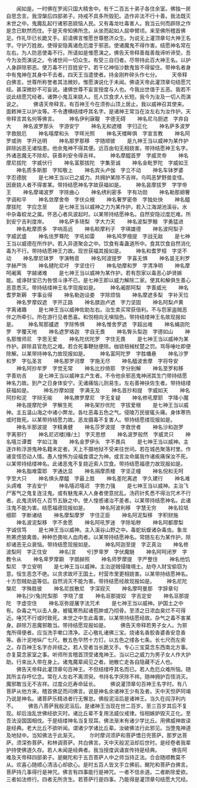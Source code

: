 <!-- { "loadSidebar": true } -->
　　闻如是。一时佛在罗阅只国大精舍中。有千二百五十弟子各住余室。佛独一房自思念言。我涅槃后四部弟子。持戒不具多所毁犯。造作非法不行十善。我法既灭末世之中。鬼魔乱起行诸邪恶娆恼人民。又有毒龙吐毒害人。我当云何而辟除之作是念已默然而住。于是天帝知佛所念。从坐而起如人屈申臂顷。来至佛所稽首佛足。作礼毕已长跪叉手。前请佛言惟愿世尊愍济众生。为说无上灌顶章句大神王名字。守护万姓故。使得安隐离诸危厄度于邪恶。使诸魔鬼不得作害。结愿神名常在左右。为人防恶使毒不行。所请如是惟愿演之。佛告天帝释善哉善哉谛听谛受。吾今为汝而演说之。令诸世间一切众生。有受三自归者。尽带持此百大神王名。以护人身辟除邪恶。使万毒不行百姓安宁。若干亿神恒沙数鬼皆不得留住。带神名者身中有鬼神在其身中不去者。四天王当遣使者。持金刚杵碎头作七分。
　　天帝释白佛言。世尊所称誉者其法微妙。惟愿演说化于未闻。佛语天帝此灌顶章句结愿咒经。甚深微妙不可妄说。诸佛世尊不妄宣授度与人也。今我出世值于五恶。我若不说此结愿咒经者。诸弊小鬼互来娆人。觅人饮食求人长短。我今为汝及一切人而演说之。
　　佛语天帝释言。有百神王今在须弥山顶上居止。我以威神召其使来。面敕神王以护汝等。不令遭横结缕呼其名字。是诸神王常当在汝左右为汝作护。天帝释言其名何等佛言。
　　神名伊利寐鞮　字德无碍
　　神名尼乌厨遮　字弃自大
　　神名波罗那头　字游安宁
　　神名无和遮楼　字归正化
　　神名萨多波罗　字救脱厄
　　神名嘻摩和头　字晖光照
　　神名天楼眸俱　字宣言教
　　神名阿罗或驹　字开达明
　　神名那罗那移　字随顺彼
　　是九神王当以威神为某作护辟除凶恶无诸恼患。他余鬼神不得其便。远百由旬无相娆害。带持结愿神王名字。外诸恶魔无不除却。获善利安令得吉祥。
　　神名摩醯首罗　字威灵帝
　　神名摩尼拔陀　字威伏行
　　神名富那拔陀　字集至诚
　　神名金毗罗陀　字威如王
　　神名质多斯那　字知敬上
　　神名宾头卢伽　字立不动
　　神名车钵罗婆　字忍德脱
　　是七神王当以已之威力。共拥护某除不吉祥。鸟鸣恶梦野兽变怪。因衰娆人者不得害某。带持结愿神名字故获福如是。
　　神名昙摩拔罗　字学帝王
　　神名摩竭波罗　字除曲心
　　神名绣利密多　字有功勋
　　神名勒那翅奢　字调和平
　　神名敛摩舍帝　字伏众根
　　神名奢罗密帝　字独处快
　　神名醯摩拔陀　字应念至
　　是七神王当以威神之力为某作护。若入江海湖池溪谷。水中杂毒蛟龙之属。怀恶心者风波起时。以某带持结愿神名。自然安隐过度厄难。所到安宁吉利度岸。
　　神名萨多琦梨　字大力天
　　神名波梨罗睺　字勇猛进
　　神名毗摩质多　字响高远
　　神名睒摩利子　字瑛雄德
　　神名波阿梨子　字威武盛
　　神名佉罗骞陀　字吼如雷
　　神名鸠罗檀提　字战无敌
　　是七神王当以威德在所作护。若入异道聚会之中。饮食有毒蛊道所中。食其饮食自然消化毒为不行。带持结愿神王力故。现世获福其报如是。
　　神名和耆罗桓　字坚不动
　　神名摩尼钵罗　字演畅音
　　神名阿波提罗　字喜无惧
　　神名昙无利罗　字赫严饰
　　神名揵陀尼吁　字坚住行
　　神名劬摩和罗　字清净明
　　神名摩呵阇离　字越诸难
　　是七神王当以威神为某作护。若有怨家以毒恶心妒贤嫉能。或诤财宝已为咎恨斗诤不已。是七神王即以威力解除二家。使其和解俱生善心恶意悉灭。带持结缕神王名字现报如是。
　　神名阇那阿梨　字善威光
　　神名耆罗斯耨　字事业得
　　神名勒迦设娄　字除烦恼
　　神名摩遮多梨　字补天位
　　神名罗摩奴遮　字开正路
　　神名膑迦卢遮　字力坚固
　　神名阿梨卢黄　字离诸趣
　　是七神王当以威神佐助左右。治生卖买常获倍利。不与怨家盗贼恶伴之所牵引。所在游行见者悉喜。和悦相向无嗔恼色。带持结缕神王名故现报如是。
　　神名鸳那攎遮　字除怖惧
　　神名惟舍罗遮　字超出难
　　神名蝇迦陀罗　字覆天地
　　神名遮罗珞迦　字自无畏
　　神名臀头梨迦　字德如山
　　神名那惟师尼　字思无爱
　　神名陀优陀罗　字住无畏
　　是七神王当以威神为某作护。辟除县官危厄之难。若合死事鞭挞便除。枷锁杻械杖楚之罚。骂辱唾吐即便除解。以某带持神名力故现报如是。
　　神名富阿陀罗　字胜幡悬
　　神名沙罗和罗　字弘圣言
　　神名那罗诃摩　字施无尽
　　神名醯波舍摩　字将导安
　　神名阿抄牟罗　字觉无常
　　神名比抄倚耶　字分别解
　　神名至罗和移　字善劝吉
　　是七神王当以威神主产生者。不令他余邪恶鬼神闭其生门带持结愿神名力故。到产之日身体安宁。无诸痛恼儿则易生。左右善神扶佐生者。带持结缕获福如是。
　　神名抄摩如提　字满无及
　　神名首抄和提　字威如天
　　神名阿抄和泥　字辩无喻
　　神名脾罗摩尼　字无复疑
　　神名修吼摩耶　字降小魔
　　神名提摩陀伊　字解生死
　　神名架抄优陀　字拔爱根
　　是七神王当以威神。主五温山海之中诸小弊龙。各吐恶毒五色之气。侵陵万民彼辄头痛。身体寒热或时致死。以某带持结愿力故。恶龙摄毒不复害人。带持结愿缕现报如是。
　　神名半那波提　字精勇健
　　神名莎罗波提　字救世者
　　神名沙和迦罗　字离邪行
　　神名尼迟楼[椽/土]　字灭思想
　　神名波罗般然　字威灵只
　　神名嘻兰谭耆　字如江海
　　神名金罗伊头　字不畏兵
　　是七神王当以威神。主逐诈称浮游鬼神名籍未定者。天上不摄地狱不受来往世间。若在城邑聚落村里。作诸变怪恐动人情。愚人惶怖为设福食谓之为神。或言汝命属我作诸疾痛保汝不死。以某带持结缕神名。此诸恶鬼不复娆近索人饮食。带持结愿福德力故现报如是。
　　神名脂难雷耶　字通达显
　　神名捐摩质楼　字坚正幢
　　神名倪和无呵　字至大只
　　神名惧头摩醯　字最上胜
　　神名差陀离遮　字久建行
　　神名难头謣难　字吉安宁
　　神名嘻迟嘻迟　字势力强
　　是七神王当以威神。主治飞尸客气之鬼复连注鬼。或有魅鬼来入人身者使意扰乱。汤药针炙悉不得治咒术不行者。此鬼流转在人百节五脉之中。使人惶惑诸治不差者。以某带持结愿神名。此诸注鬼不能为害。结愿福德现报如是。
　　神名阿波利移　字慧无穷
　　神名较坻细耶　字断诸结
　　神名摩梨摩罗　字住正臣
　　神名阿泥梨移　字积财施
　　神名波泥梨移　字不舍愿
　　神名阿吼罗迷　字除垢秽
　　神名阿都摩梨　字诚信笃
　　是七神王当以威神。主入溪谷山野之中。毒蛇蚖蝮诸杂毒虫。象龙熊罴虎狼禽兽。种种恐畏啖人血肉者。以某带持结愿神名。常随左右为某作护。除却诸恶无众衰恼。带持结愿现报如是。
　　神名阿迦至提　字正真治
　　神名修波梨阿　字正住安
　　神名[言　　兮]罗卑罗　字伏魔魅
　　神名阿呵闭罗　字教令从
　　神名卑罗摩蹰　字朗赫照
　　神名师罗摩提　字严整住
　　神名他饥梨尼　字立安明
　　是七神王当以威神。主治逆贼侵陵境土。劫夺人财宝偷窃为意。恒生恶念不绝。以贪求故坏王国土。村营市里更相娆害。以某带持结愿神名。十方怨贼劫盗等侣。自然消灭不能为害。带持结愿经故现报如是。
　　神名尼陀槃尼　字殊胜彼
　　神名尼拔散尼　字深寂灭
　　神名摩呵曼那　字辞章句
　　神名[少/兔]陀梨那　字晓了度
　　神名沤那提奴　字吉定安
　　神名沤那提陀　字虚空住
　　神名沤弥提屠字法咒术
　　是七神王当以威神。护国土之中有。杂毒之气以击人身。被辄寒热起诸苞肿或乃彻骨。至溃之日浓血臭烂不可得近。唾咒不行或时致死。末世之中生此毒害。以某带持结愿经故。杂气之毒不害某身。辟除万恶魔邪敢当。带持结愿现报如是。
　　佛告天帝释若男子女人。为邪鬼所得便者。应当洗手嗽口清净。正心敬礼诸佛三宝。烧诸名香胶香婆香安息香等。香汁泥地纵广七尺。散五色华然十方灯。以五色之缕各七条。长七尺而左索之。存百神王名字亦并结之。若人受者当长跪叉手。专心三宝莫念东西南北方事。亦复莫念家室之事。听师所言稽首顶受诸鬼神王。当以已之威力为男子女人作大护助。行来出入带在身上。诸鬼魔辈闻见之者。驰散亡走各自隐藏不近人也。
　　佛告天帝释此灌顶章句百神王。不但结缕呼其名而已。若人危厄众难所恼。随其所主存呼忆念。常在人左右不离须臾。书持名字厌除不祥。随神拥护百怪消灭。魔邪敢当无不吉祥。过度众厄寿命延长。
　　佛说灌顶章句百神王名字时。有八菩萨从他方来。稽首佛足而问佛言。说是神名余诸神王少有及者。天中天怛萨阿竭乃说是神名。诸菩萨乐精进者行无懈怠。佛般泥洹后是诸神王。当久在阎浮利内不。
　　佛告八菩萨我般泥洹后。是诸神王当现在世二百岁。至三百岁其后不复现。却后浊乱世佛经欲灭时。诸比丘辈不复用法威仪戒律。恒相嫉妒毁灭正化。至吾法没国国相伐。于是结缕神名当复现耳。佛法渐末有诸少学比丘。用佛威神故读是经典。老大比丘不欲听闻。谓诸少学诸比丘辈。汝破佛法行此邪见。当堕鬼神道及地狱中。当知佛法于此渐灭。
　　尔时摩诃须萨和菩萨憍日兜菩萨。那罗达菩萨。须深弥菩萨。和林调菩萨。共白佛言。天中天般泥洹却后世时。是经卷者我辈护持使佛道久存。若人未闻是经典者。我当授度讽诵宣传持是经典。
　　佛告阿难及天帝释四部弟子。是颰陀和于五百菩萨人中之师当持正法。合会随顺教莫不从。欢喜心随顺心清洁心却欲心。是时五百人皆叉手立佛前。颰陀和菩萨白佛言。菩萨持几事得行是神咒。佛言有四事能行是神咒。一者不信余道。二者断除爱欲。三者如法修行。四者无所贪生。若菩萨行是四事。乃能得是灌顶章句结愿大咒经。
